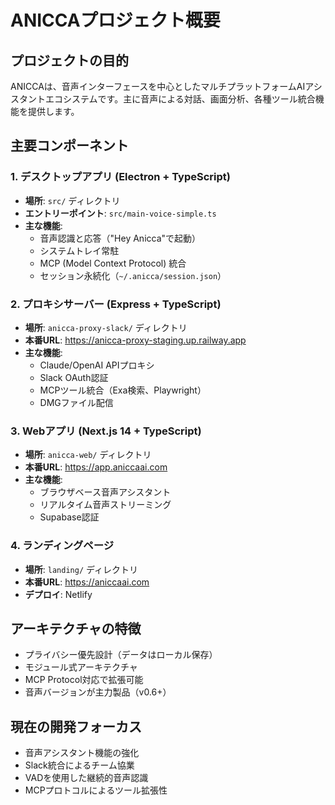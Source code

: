 # ANICCAプロジェクト概要

## プロジェクトの目的
ANICCAは、音声インターフェースを中心としたマルチプラットフォームAIアシスタントエコシステムです。主に音声による対話、画面分析、各種ツール統合機能を提供します。

## 主要コンポーネント

### 1. デスクトップアプリ (Electron + TypeScript)
- **場所**: `src/` ディレクトリ
- **エントリーポイント**: `src/main-voice-simple.ts`
- **主な機能**:
  - 音声認識と応答（"Hey Anicca"で起動）
  - システムトレイ常駐
  - MCP (Model Context Protocol) 統合
  - セッション永続化（`~/.anicca/session.json`）

### 2. プロキシサーバー (Express + TypeScript)
- **場所**: `anicca-proxy-slack/` ディレクトリ
- **本番URL**: https://anicca-proxy-staging.up.railway.app
- **主な機能**:
  - Claude/OpenAI APIプロキシ
  - Slack OAuth認証
  - MCPツール統合（Exa検索、Playwright）
  - DMGファイル配信

### 3. Webアプリ (Next.js 14 + TypeScript)
- **場所**: `anicca-web/` ディレクトリ
- **本番URL**: https://app.aniccaai.com
- **主な機能**:
  - ブラウザベース音声アシスタント
  - リアルタイム音声ストリーミング
  - Supabase認証

### 4. ランディングページ
- **場所**: `landing/` ディレクトリ
- **本番URL**: https://aniccaai.com
- **デプロイ**: Netlify

## アーキテクチャの特徴
- プライバシー優先設計（データはローカル保存）
- モジュール式アーキテクチャ
- MCP Protocol対応で拡張可能
- 音声バージョンが主力製品（v0.6+）

## 現在の開発フォーカス
- 音声アシスタント機能の強化
- Slack統合によるチーム協業
- VADを使用した継続的音声認識
- MCPプロトコルによるツール拡張性